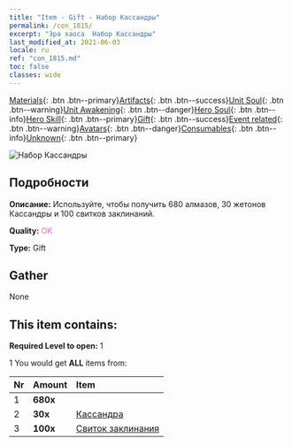 ```yaml
---
title: "Item - Gift - Набор Кассандры"
permalink: /con_1815/
excerpt: "Эра хаоса  Набор Кассандры"
last_modified_at: 2021-06-03
locale: ru
ref: "con_1815.md"
toc: false
classes: wide
---
```

 [Materials](/ItemsRU/){: .btn .btn--primary}[Artifacts](/ItemsRU/Artifacts/){: .btn .btn--success}[Unit Soul](/ItemsRU/UnitSoul/){: .btn .btn--warning}[Unit Awakening](/ItemsRU/UnitAwakening/){: .btn .btn--danger}[Hero Soul](/ItemsRU/HeroSoul/){: .btn .btn--info}[Hero Skill](/ItemsRU/HeroSkill/){: .btn .btn--primary}[Gift](/ItemsRU/Gift/){: .btn .btn--success}[Event related](/ItemsRU/Events/){: .btn .btn--warning}[Avatars](/ItemsRU/Avatars/){: .btn .btn--danger}[Consumables](/ItemsRU/Consumables/){: .btn .btn--info}[Unknown](/ItemsRU/Unknown/){: .btn .btn--primary}

 ![Набор Кассандры](/images/t/i_907437.png)

## Подробности
 **Описание:** Используйте, чтобы получить 680 алмазов, 30 жетонов Кассандры и 100 свитков заклинаний.

 **Quality:** <span style="color: #DA70D6">OK</span>

 **Type:** Gift

## Gather

  None

## This item contains:

 **Required Level to open:** 1

 1 You would get **ALL** items  from:

  | Nr | Amount |     Item    |
  |:---|:-------|:------------|
  | 1 |  **680x** | <i class="fas fa-gem"/> |  | 
  | 2 |  **30x** | [Кассандра](/ItemsRU/her_399/) |  | 
  | 3 |  **100x** | [Свиток заклинания](/ItemsRU/con_694/) |  | 
